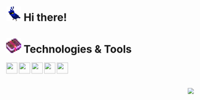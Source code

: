 <h1><img src="minecraft-blue.gif" width="40" height="40"> Hi there!</h1> 

<h1><img src="minecraft-enchanted-book.gif" width="40" height="40"> Technologies & Tools</h1>

<img src="https://cdn.jsdelivr.net/gh/devicons/devicon/icons/csharp/csharp-original.svg" width="30" height="30" align="center" ></img>
<img src="https://cdn.jsdelivr.net/gh/devicons/devicon/icons/dotnetcore/dotnetcore-original.svg" width="30" height="30" align="center" ></img>
<img src="https://cdn.jsdelivr.net/gh/devicons/devicon/icons/postgresql/postgresql-original.svg" width="30" height="30" align="center"></img>
<img src="https://cdn.jsdelivr.net/gh/devicons/devicon/icons/visualstudio/visualstudio-plain.svg" width="30" height="30" align="center"></img>
<img src="https://cdn.jsdelivr.net/gh/devicons/devicon/icons/docker/docker-original.svg" width="30" height="30" align="center"></img>

###
  #
  
<div align="right"> 
    <a href="https://t.me/viaside" target="_blank"><img src="https://img.shields.io/badge/-Telegram-125999?style=for-the-badge&logo=telegram&logoColor=white" /></a>
</div>
